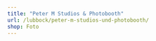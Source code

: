 ```yaml
---
title: "Peter M Studios & Photobooth"
url: /lubbock/peter-m-studios-und-photobooth/
shop: Foto
---
```

